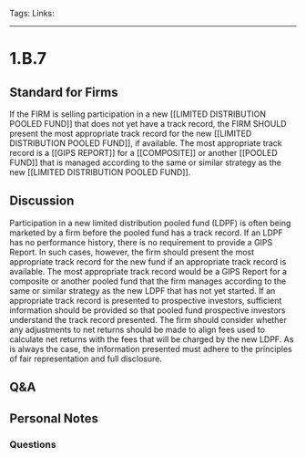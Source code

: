 Tags:
Links: 
___
# 1.B.7
## Standard for Firms
If the FIRM is selling participation in a new [[LIMITED DISTRIBUTION POOLED FUND]] that does not yet have a track record, the FIRM SHOULD present the most appropriate track record for the new [[LIMITED DISTRIBUTION POOLED FUND]], if available. The most appropriate track record is a [[GIPS REPORT]] for a [[COMPOSITE]] or another [[POOLED FUND]] that is managed according to the same or similar strategy as the new [[LIMITED DISTRIBUTION POOLED FUND]].
## Discussion
Participation in a new limited distribution pooled fund (LDPF) is often being marketed by a firm before the pooled fund has a track record. If an LDPF has no performance history, there is no requirement to provide a GIPS Report. In such cases, however, the firm should present the most appropriate track record for the new fund if an appropriate track record is available. The most appropriate track record would be a GIPS Report for a composite or another pooled fund that the firm manages according to the same or similar strategy as the new LDPF that has not yet started. If an appropriate track record is presented to prospective investors, sufficient information should be provided so that pooled fund prospective investors understand the track record presented. The firm should consider whether any adjustments to net returns should be made to align fees used to calculate net returns with the fees that will be charged by the new LDPF. As is always the case, the information presented must adhere to the principles of fair representation and full disclosure.
## Q&A

## Personal Notes

### Questions
